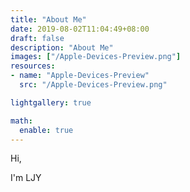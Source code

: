 ```yaml
---
title: "About Me"
date: 2019-08-02T11:04:49+08:00
draft: false
description: "About Me"
images: ["/Apple-Devices-Preview.png"]
resources:
- name: "Apple-Devices-Preview"
  src: "/Apple-Devices-Preview.png"

lightgallery: true

math:
  enable: true
---
```


Hi,

I'm LJY
